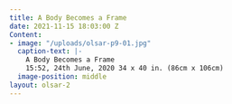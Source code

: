 ```yaml
---
title: A Body Becomes a Frame
date: 2021-11-15 18:03:00 Z
Content:
- image: "/uploads/olsar-p9-01.jpg"
  caption-text: |-
    A Body Becomes a Frame
    15:52, 24th June, 2020 34 x 40 in. (86cm x 106cm)
  image-position: middle
layout: olsar-2
---
```


